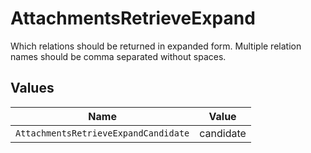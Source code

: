 # AttachmentsRetrieveExpand

Which relations should be returned in expanded form. Multiple relation names should be comma separated without spaces.


## Values

| Name                                 | Value                                |
| ------------------------------------ | ------------------------------------ |
| `AttachmentsRetrieveExpandCandidate` | candidate                            |